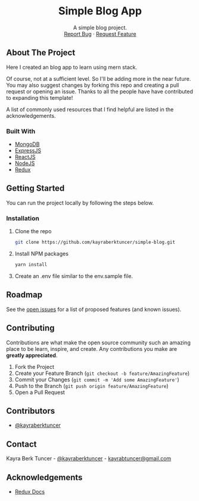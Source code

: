 <!-- PROJECT LOGO -->
<p align="center">
  <h1 align="center">Simple Blog App</h1>
  <p align="center">
    A simple blog project.
    <br />
    <a href="https://github.com/kayraberktuncer/simple-blog/issues">Report Bug</a>
    ·
    <a href="https://github.com/kayraberktuncer/simple-blog/issues">Request Feature</a>
  </p>
</p>

<!-- ABOUT THE PROJECT -->
## About The Project

Here I created an blog app to learn using mern stack.

Of course, not at a sufficient level. So I'll be adding more in the near future. You may also suggest changes by forking this repo and creating a pull request or opening an issue. Thanks to all the people have have contributed to expanding this template!

A list of commonly used resources that I find helpful are listed in the acknowledgements.

### Built With

* [MongoDB](https://www.mongodb.com)
* [ExpressJS](https://expressjs.com)
* [ReactJS](https://reactjs.org/)
* [NodeJS](https://nodejs.org/en/)
* [Redux](https://redux.js.org/)

<!-- GETTING STARTED -->
## Getting Started

You can run the project locally by following the steps below.

### Installation

1. Clone the repo
   ```sh
   git clone https://github.com/kayraberktuncer/simple-blog.git
   ```
2. Install NPM packages
   ```sh
   yarn install
   ```
3. Create an .env file similar to the env.sample file.

<!-- ROADMAP -->
## Roadmap

See the [open issues](https://github.com/kayraberktuncer/simple-blog/issues) for a list of proposed features (and known issues).

<!-- CONTRIBUTING -->
## Contributing

Contributions are what make the open source community such an amazing place to be learn, inspire, and create. Any contributions you make are **greatly appreciated**.

1. Fork the Project
2. Create your Feature Branch (`git checkout -b feature/AmazingFeature`)
3. Commit your Changes (`git commit -m 'Add some AmazingFeature'`)
4. Push to the Branch (`git push origin feature/AmazingFeature`)
5. Open a Pull Request

## Contributors

- [@kayraberktuncer](https://github.com/kayraberktuncer)

<!-- CONTACT -->
## Contact

Kayra Berk Tuncer - [@kayraberktuncer](https://twitter.com/kayraberktuncer) - [kayrabtuncer@gmail.com](mailto://kayrabtuncer@gmail.com)

<!-- ACKNOWLEDGEMENTS -->
## Acknowledgements
* [Redux Docs](https://redux.js.org/)
